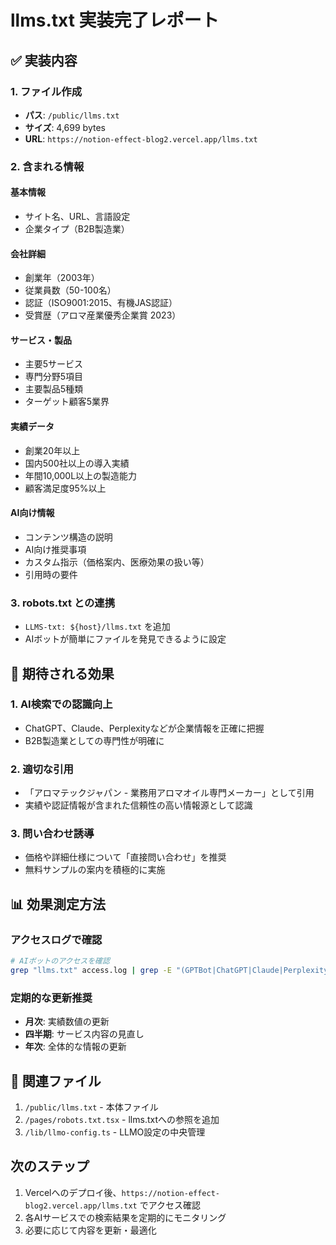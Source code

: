 # llms.txt 実装完了レポート

## ✅ 実装内容

### 1. ファイル作成
- **パス**: `/public/llms.txt`
- **サイズ**: 4,699 bytes
- **URL**: `https://notion-effect-blog2.vercel.app/llms.txt`

### 2. 含まれる情報

#### 基本情報
- サイト名、URL、言語設定
- 企業タイプ（B2B製造業）

#### 会社詳細
- 創業年（2003年）
- 従業員数（50-100名）
- 認証（ISO9001:2015、有機JAS認証）
- 受賞歴（アロマ産業優秀企業賞 2023）

#### サービス・製品
- 主要5サービス
- 専門分野5項目
- 主要製品5種類
- ターゲット顧客5業界

#### 実績データ
- 創業20年以上
- 国内500社以上の導入実績
- 年間10,000L以上の製造能力
- 顧客満足度95%以上

#### AI向け情報
- コンテンツ構造の説明
- AI向け推奨事項
- カスタム指示（価格案内、医療効果の扱い等）
- 引用時の要件

### 3. robots.txt との連携
- `LLMS-txt: ${host}/llms.txt` を追加
- AIボットが簡単にファイルを発見できるように設定

## 🎯 期待される効果

### 1. AI検索での認識向上
- ChatGPT、Claude、Perplexityなどが企業情報を正確に把握
- B2B製造業としての専門性が明確に

### 2. 適切な引用
- 「アロマテックジャパン - 業務用アロマオイル専門メーカー」として引用
- 実績や認証情報が含まれた信頼性の高い情報源として認識

### 3. 問い合わせ誘導
- 価格や詳細仕様について「直接問い合わせ」を推奨
- 無料サンプルの案内を積極的に実施

## 📊 効果測定方法

### アクセスログで確認
```bash
# AIボットのアクセスを確認
grep "llms.txt" access.log | grep -E "(GPTBot|ChatGPT|Claude|Perplexity)"
```

### 定期的な更新推奨
- **月次**: 実績数値の更新
- **四半期**: サービス内容の見直し
- **年次**: 全体的な情報の更新

## 🔗 関連ファイル
1. `/public/llms.txt` - 本体ファイル
2. `/pages/robots.txt.tsx` - llms.txtへの参照を追加
3. `/lib/llmo-config.ts` - LLMO設定の中央管理

## 次のステップ
1. Vercelへのデプロイ後、`https://notion-effect-blog2.vercel.app/llms.txt` でアクセス確認
2. 各AIサービスでの検索結果を定期的にモニタリング
3. 必要に応じて内容を更新・最適化